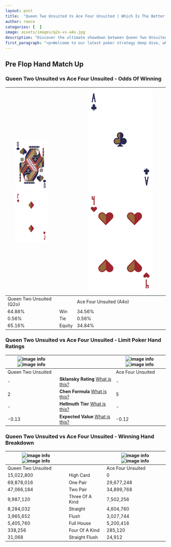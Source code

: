 ```yaml
---
layout: post
title:  "Queen Two Unsuited Vs Ace Four Unsuited | Which Is The Better Hand In Poker? A Complete Guide"
author: reece
categories: [  ]
image: assets/images/q2o-vs-a4o.jpg
description: "Discover the ultimate showdown between Queen Two Unsuited and Ace Four Unsuited in poker! Uncover the odds, strategies, and scenarios where one hand triumphs over the other. Get ready to up your poker game with this thrilling analysis."
first_paragraph: "<p>Welcome to our latest poker strategy deep dive, where we're pitting two distinct hands against each other in a high-stakes showdown: Queen Two Unsuited vs Ace Four Unsuited.</p><p>In the dynamic world of poker, every decision counts, and knowing which hand holds the upper hand is key to your success at the table.</p><p>In this article, we'll dissect these two hands, explore the scenarios where one dominates the other, and equip you with the knowledge to make strategic choices that can tip the odds in your favor.</p><p>Get ready to unravel the intriguing dynamics of these poker hands and elevate your game to new heights.</p>"
---
```




[comment]: # (sp0)

## Pre Flop Hand Match Up

<div class="table hand-ratings" markdown="1"> 



### Queen Two Unsuited vs Ace Four Unsuited - Odds Of Winning


    
| ![image info](assets/images/hand1/Q.png) ![image info](assets/images/hand1/2o.png) |  | ![image info](assets/images/hand2/A.png) ![image info](assets/images/hand2/4o.png) |
| -------- | -------- | -------- |
| Queen Two Unsuited (Q2o) |  | Ace Four Unsuited (A4o) |
| 64.88% | Win | 34.56% |
| 0.56% | Tie | 0.56% |
| 65.16% | Equity | 34.84% |




[comment]: # (sp1)



### Queen Two Unsuited vs Ace Four Unsuited - Limit Poker Hand Ratings


    
| ![image info](https://www.riverpairs.com/assets/images/hand1/Q.png) ![image info](https://www.riverpairs.com/assets/images/hand1/2o.png) |  | ![image info](https://www.riverpairs.com/assets/images/hand2/A.png) ![image info](https://www.riverpairs.com/assets/images/hand2/4o.png) |
| -------- | -------- | -------- |
| Queen Two Unsuited |  | Ace Four Unsuited |
| - | **Sklansky Rating** [What is this?](/sklansky-rating-explained) | - |
| 2 | **Chen Formula** [What is this?](/chen-formula-explained) | 5 |
| - | **Hellmuth Tier** [What is this?](/Hellmuth-tier-explained) | - |
| -0.13 | **Expected Value** [What is this?](/expected-value-explained) | -0.12 |




[comment]: # (sp2)



### Queen Two Unsuited vs Ace Four Unsuited - Winning Hand Breakdown


    
| ![image info](https://www.riverpairs.com/assets/images/hand1/Q.png) ![image info](https://www.riverpairs.com/assets/images/hand1/2o.png) |  | ![image info](https://www.riverpairs.com/assets/images/hand2/A.png) ![image info](https://www.riverpairs.com/assets/images/hand2/4o.png) |
| -------- | -------- | -------- |
| Queen Two Unsuited |  | Ace Four Unsuited |
| 15,022,800 | High Card | 0 |
| 69,878,016 | One Pair | 29,677,248 |
| 47,066,184 | Two Pair | 34,899,768 |
| 9,987,120 | Three Of A Kind | 7,502,256 |
| 8,284,032 | Straight | 4,604,760 |
| 3,965,652 | Flush | 3,027,744 |
| 5,405,760 | Full House | 5,200,416 |
| 338,256 | Four Of A Kind | 285,120 |
| 31,068 | Straight Flush | 24,912 |




[comment]: # (sp3)



</div>

[comment]: # (sp4)



[comment]: # (sp5)


